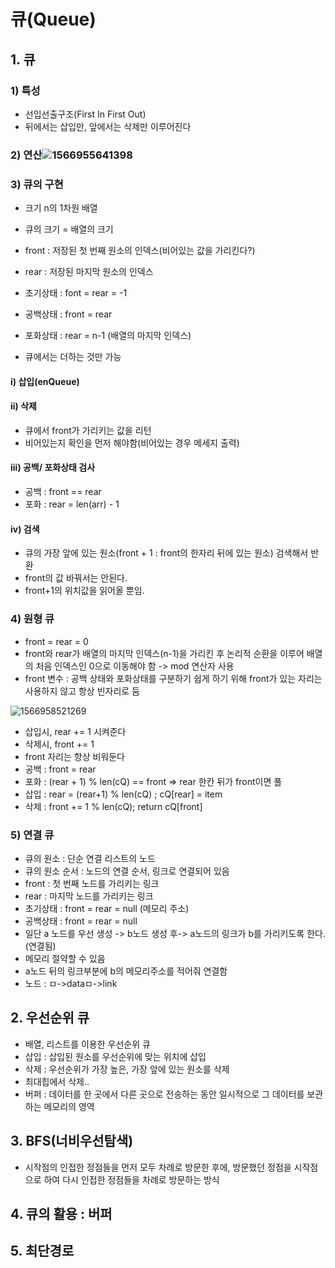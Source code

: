# 큐(Queue)

## 1. 큐

### 1) 특성

- 선입선출구조(First In First Out)
- 뒤에서는 삽입만, 앞에서는 삭제만 이루어진다

### 2) 연산![1566955641398](C:\Users\student\AppData\Roaming\Typora\typora-user-images\1566955641398.png)

### 3) 큐의 구현

- 크기 n의 1차원 배열

- 큐의 크기 = 배열의 크기

- front : 저장된 첫 번째 원소의 인덱스(비어있는 값을 가리킨다?)
- rear : 저장된 마지막 원소의 인덱스
- 초기상태 : font = rear = -1
- 공백상태 : front = rear
- 포화상태 : rear = n-1 (배열의 마지막 인덱스)
- 큐에서는 더하는 것만 가능

#### i) 삽입(enQueue)

#### ii) 삭제

- 큐에서 front가 가리키는 값을 리턴
- 비어있는지 확인을 먼저 해야함(비어있는 경우 메세지 출력)

#### iii) 공백/ 포화상태 검사

- 공백 : front == rear
- 포화 : rear = len(arr) - 1

#### iv) 검색

- 큐의 가장 앞에 있는 원소(front + 1 : front의 한자리 뒤에 있는 원소) 검색해서 반환
- front의 값 바꿔서는 안된다.
- front+1의 위치값을 읽어올 뿐임.



### 4) 원형 큐

- front = rear = 0
- front와 rear가 배열의 마지막 인덱스(n-1)을 가리킨 후 논리적 순환을 이루어 배열의 처음 인덱스인 0으로 이동해야 함 -> mod 연산자 사용
- front 변수 : 공백 상태와 포화상태를 구분하기 쉽게 하기 위해 front가 있는 자리는 사용하지 않고 항상 빈자리로 둠

![1566958521269](C:\Users\student\AppData\Roaming\Typora\typora-user-images\1566958521269.png)

- 삽입시, rear += 1 시켜준다
- 삭제시, front += 1
- front 자리는 항상 비워둔다
- 공백 : front = rear
- 포화 : (rear + 1) % len(cQ) == front => rear 한칸 뒤가 front이면 풀
- 삽입 : rear = (rear+1) % len(cQ) ; cQ[rear] = item
- 삭제 : front += 1 % len(cQ); return cQ[front] 

### 5) 연결 큐

- 큐의 원소 : 단순 연결 리스트의 노드
- 큐의 원소 순서 : 노드의 연결 순서, 링크로 연결되어 있음
- front : 첫 번째 노드를 가리키는 링크
- rear : 마지막 노드를 가리키는 링크
- 초기상태 : front = rear = null (메모리 주소)
- 공백상태 : front = rear = null
- 일단 a 노드를 우선 생성 -> b노드 생성 후-> a노드의 링크가 b를 가리키도록 한다.(연결됨)
- 메모리 절약할 수 있음
-  a노드 뒤의 링크부분에 b의 메모리주소를 적어줘 연결함
- 노드 : ㅁ->dataㅁ->link 

## 2. 우선순위 큐

- 배열, 리스트를 이용한 우선순위 큐
- 삽입 : 삽입된 원소를 우선순위에 맞는 위치에 삽입
- 삭제 : 우선순위가 가장 높은, 가장 앞에 있는 원소를 삭제
- 최대힙에서 삭제..
- 버퍼 : 데이터를 한 곳에서 다른 곳으로 전송하는 동안 일시적으로 그 데이터를 보관하는 메모리의 영역

## 3. BFS(너비우선탐색)

- 시작점의 인접한 정점들을 먼저 모두 차례로 방문한 후에, 방문했던 정점을 시작점으로 하여 다시 인접한 정점들을 차례로 방문하는 방식

## 4. 큐의 활용 : 버퍼

## 5. 최단경로

